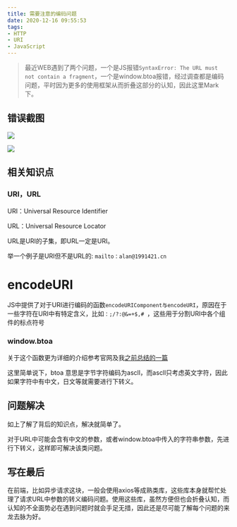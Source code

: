 ```yaml
---
title: 需要注意的编码问题
date: 2020-12-16 09:55:53
tags:
- HTTP
- URI
- JavaScript
---
```


>最近WEB遇到了两个问题，一个是JS报错`SyntaxError: The URL must not contain a fragment`，一个是window.btoa报错，经过调查都是编码问题，平时因为更多的使用框架从而折叠这部分的认知，因此这里Mark下。

## 错误截图

![](https://static.1991421.cn/2020/2020-12-17-151538.jpeg)

![](https://static.1991421.cn/2020/2020-12-17-151645.jpeg)


## 相关知识点

### URI，URL

URI：Universal Resource Identifier

URL：Universal Resource Locator

URL是URI的子集，即URL一定是URI。

举一个例子是URI但不是URL的: `mailto：alan@1991421.cn`

# encodeURI

JS中提供了对于URI进行编码的函数`encodeURIComponent与encodeURI`，原因在于一些字符在URI中有特定含义，比如`：;/?:@&=+$,# `，这些用于分割URI中各个组件的标点符号



### window.btoa

关于这个函数更为详细的介绍参考官网及我[之前总结的一篇](https://1991421.cn/2020/07/02/7abb323a/)

这里简单说下，btoa 意思是字节字符编码为ascll，而ascll只考虑英文字符，因此如果字符中有中文，日文等就需要进行下转义。



## 问题解决

如上了解了背后的知识点，解决就简单了。

对于URL中可能会含有中文的参数，或者window.btoa中传入的字符串参数，先进行下转义，这样即可解决该类问题。



## 写在最后

在前端，比如异步请求这块，一般会使用axios等成熟类库，这些库本身就帮忙处理了请求URL中参数的转义编码问题。使用这些库，虽然方便但也会折叠认知，而认知的不全面势必在遇到问题时就会手足无措，因此还是尽可能了解每个问题的来龙去脉为好。
